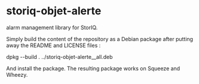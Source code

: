 storiq-objet-alerte
===================

alarm management library for StorIQ.

Simply build the content of the repository as a Debian package after putting away the README and LICENSE files :

dpkg --build .  ../storiq-objet-alerte_<version>_all.deb

And install the package. The resulting package works on Squeeze and Wheezy.
